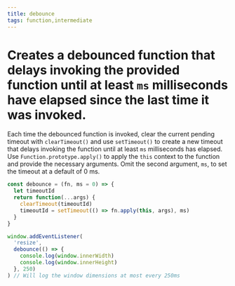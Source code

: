 ```yaml
---
title: debounce
tags: function,intermediate
---
```


# Creates a debounced function that delays invoking the provided function until at least `ms` milliseconds have elapsed since the last time it was invoked.

Each time the debounced function is invoked, clear the current pending timeout with `clearTimeout()` and use `setTimeout()` to create a new timeout that delays invoking the function until at least `ms` milliseconds has elapsed. Use `Function.prototype.apply()` to apply the `this` context to the function and provide the necessary arguments.
Omit the second argument, `ms`, to set the timeout at a default of 0 ms.

```js
const debounce = (fn, ms = 0) => {
  let timeoutId
  return function(...args) {
    clearTimeout(timeoutId)
    timeoutId = setTimeout(() => fn.apply(this, args), ms)
  }
}
```

```js
window.addEventListener(
  'resize',
  debounce(() => {
    console.log(window.innerWidth)
    console.log(window.innerHeight)
  }, 250)
) // Will log the window dimensions at most every 250ms
```
